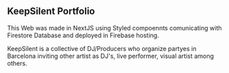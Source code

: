 ## KeepSilent Portfolio

This Web was made in NextJS using Styled compoennts comunicating with Firestore Database and deployed in Firebase hosting.

KeepSilent is a collective of DJ/Producers who organize partyes in Barcelona inviting other artist as DJ's, live performer, visual artist among others.
